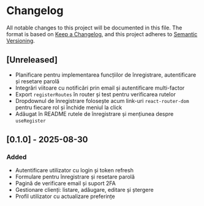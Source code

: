 # Changelog

All notable changes to this project will be documented in this file.
The format is based on [Keep a Changelog](https://keepachangelog.com/en/1.1.0/),
and this project adheres to [Semantic Versioning](https://semver.org/spec/v2.0.0.html).

## [Unreleased]
- Planificare pentru implementarea funcțiilor de înregistrare, autentificare și resetare parolă
- Integrări viitoare cu notificări prin email și autentificare multi-factor
- Export `registerRoutes` în router și test pentru verificarea rutelor
- Dropdownul de înregistrare folosește acum link-uri `react-router-dom` pentru fiecare rol și închide meniul la click
- Adăugat în README rutele de înregistrare și mențiunea despre `useRegister`

## [0.1.0] - 2025-08-30
### Added
- Autentificare utilizator cu login și token refresh
- Formulare pentru înregistrare și resetare parolă
- Pagină de verificare email și suport 2FA
- Gestionare clienți: listare, adăugare, editare și ștergere
- Profil utilizator cu actualizare preferințe

